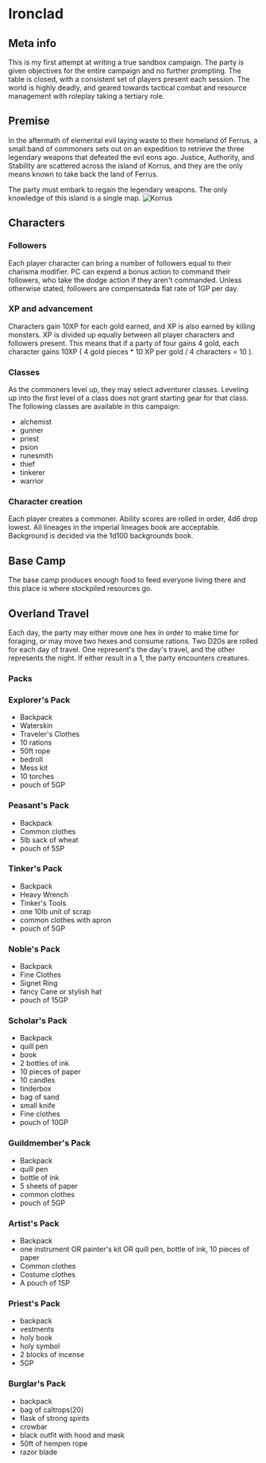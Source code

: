 # Ironclad

## Meta info
This is my first attempt at writing a true sandbox campaign. The party is given
objectives for the entire campaign and no further prompting. The table is
closed, with a consistent set of players present each session. The world is
highly deadly, and geared towards tactical combat and resource management with
roleplay taking a tertiary role.

## Premise

In the aftermath of elemental evil laying waste to their homeland of Ferrus,
a small band of commoners sets out on an expedition to retrieve the three
legendary weapons that defeated the evil eons ago. Justice, Authority, and 
Stability are scattered across the island of Korrus, and they are the only means
known to take back the land of Ferrus.

The party must embark to regain the legendary weapons. The only knowledge of
this island is a single map.
![Korrus](../img/korrus.png?raw=true "Korrus")

## Characters

### Followers
Each player character can bring a number of followers equal to their charisma
modifier. PC can expend a bonus action to command their followers, who take the
dodge action if they aren't commanded. Unless otherwise stated, followers are
compensateda flat rate of 1GP per day.

### XP and advancement
Characters gain 10XP for each gold earned, and XP is also earned by killing
monsters. XP is divided up equally between all player characters and followers
present. This means that if a party of four gains 4 gold, each character gains
10XP ( 4 gold pieces * 10 XP per gold / 4 characters = 10 ).

### Classes
As the commoners level up, they may select adventurer classes.
Leveling up into the first level of a class does not grant starting gear for
that class.
The following classes are available in this campaign:
- alchemist
- gunner
- priest
- psion
- runesmith
- thief
- tinkerer
- warrior

### Character creation
Each player creates a commoner. Ability scores are rolled in order, 4d6 drop
lowest. All lineages in the imperial lineages book are acceptable. Background
is decided via the 1d100 backgrounds book.

## Base Camp
The base camp produces enough food to feed everyone living there and this place
is where stockpiled resources go.

## Overland Travel
Each day, the party may either move one hex in order to make time for foraging,
or may move two hexes and consume rations. Two D20s are rolled for each day of
travel. One represent's the day's travel, and the other represents the night.
If either result in a 1, the party encounters creatures.

### Packs

### Explorer's Pack
- Backpack
- Waterskin
- Traveler's Clothes
- 10 rations
- 50ft rope
- bedroll
- Mess kit
- 10 torches
- pouch of 5GP

### Peasant's Pack
- Backpack
- Common clothes
- 5lb sack of wheat
- pouch of 5SP

### Tinker's Pack
- Backpack
- Heavy Wrench
- Tinker's Tools
- one 10lb unit of scrap
- common clothes with apron
- pouch of 5GP

### Noble's Pack
- Backpack
- Fine Clothes
- Signet Ring
- fancy Cane or stylish hat
- pouch of 15GP

### Scholar's Pack
- Backpack
- quill pen
- book
- 2 bottles of ink
- 10 pieces of paper
- 10 candles
- tinderbox
- bag of sand
- small knife
- Fine clothes
- pouch of 10GP

### Guildmember's Pack
- Backpack
- quill pen
- bottle of ink
- 5 sheets of paper
- common clothes
- pouch of 5GP

### Artist's Pack
- Backpack
- one instrument OR painter's kit OR quill pen, bottle of ink, 10 pieces of paper
- Common clothes
- Costume clothes
- A pouch of 1SP

### Priest's Pack
- backpack
- vestments
- holy book
- holy symbol
- 2 blocks of incense
- 5GP

### Burglar's Pack
- backpack
- bag of caltrops(20)
- flask of strong spirits
- crowbar
- black outfit with hood and mask
- 50ft of hempen rope
- razor blade